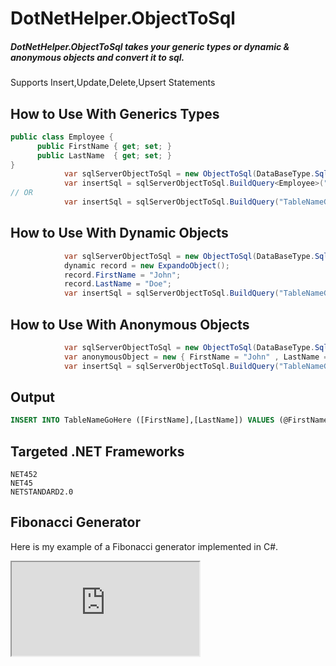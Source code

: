 # DotNetHelper.ObjectToSql

##### DotNetHelper.ObjectToSql takes your generic types or dynamic & anonymous objects and convert it to sql. 

Supports Insert,Update,Delete,Upsert Statements



## How to Use With Generics Types
```csharp
public class Employee {
      public FirstName { get; set; }
      public LastName  { get; set; }
}
            var sqlServerObjectToSql = new ObjectToSql(DataBaseType.SqlServer);
            var insertSql = sqlServerObjectToSql.BuildQuery<Employee>("TableNameGoesHere", ActionType.Insert);
// OR 
            var insertSql = sqlServerObjectToSql.BuildQuery("TableNameGoesHere", ActionType.Insert);
```

## How to Use With Dynamic Objects
```csharp
            var sqlServerObjectToSql = new ObjectToSql(DataBaseType.SqlServer);
            dynamic record = new ExpandoObject();
            record.FirstName = "John";
            record.LastName = "Doe";
            var insertSql = sqlServerObjectToSql.BuildQuery("TableNameGoesHere", ActionType.Insert,record,null);
```


## How to Use With Anonymous Objects
```csharp
            var sqlServerObjectToSql = new ObjectToSql(DataBaseType.SqlServer);
            var anonymousObject = new { FirstName = "John" , LastName = "Doe"}
            var insertSql = sqlServerObjectToSql.BuildQuery("TableNameGoesHere", ActionType.Insert,anonymousObject,null);
```
## Output
```sql
INSERT INTO TableNameGoHere ([FirstName],[LastName]) VALUES (@FirstName,@LastName)
```


## Targeted .NET Frameworks
    NET452
    NET45
    NETSTANDARD2.0


<h2>Fibonacci Generator</h2>
<p>Here is my example of a Fibonacci generator implemented in C#.</p>

<iframe src="https://try.dot.net/?fromGist=df44833326fcc575e8169fccb9d41fc7">
</iframe>
